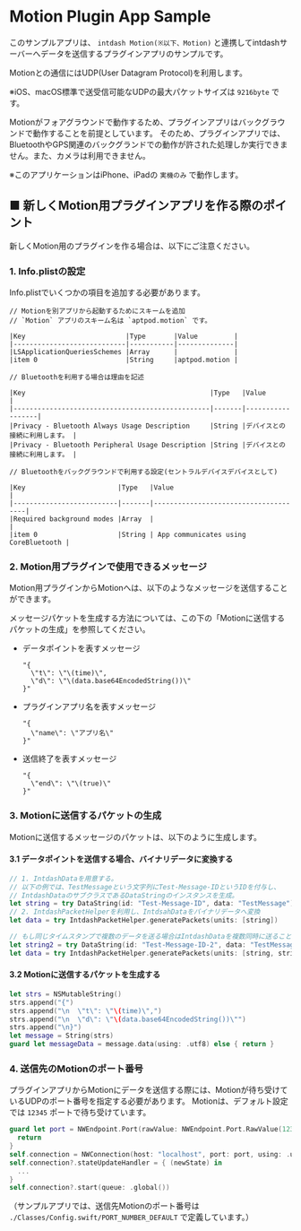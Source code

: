 # Motion Plugin App Sample
このサンプルアプリは、 `intdash Motion(※以下、Motion)` と連携してintdashサーバーへデータを送信するプラグインアプリのサンプルです。

Motionとの通信にはUDP(User Datagram Protocol)を利用します。

※iOS、macOS標準で送受信可能なUDPの最大パケットサイズは `9216byte` です。

Motionがフォアグラウンドで動作するため、プラグインアプリはバックグラウンドで動作することを前提としています。
そのため、プラグインアプリでは、BluetoothやGPS関連のバックグランドでの動作が許された処理しか実行できません。また、カメラは利用できません。

※このアプリケーションはiPhone、iPadの `実機のみ` で動作します。

## ■ 新しくMotion用プラグインアプリを作る際のポイント

新しくMotion用のプラグインを作る場合は、以下にご注意ください。

### 1. Info.plistの設定

Info.plistでいくつかの項目を追加する必要があります。

```
// Motionを別アプリから起動するためにスキームを追加
// `Motion` アプリのスキーム名は `aptpod.motion` です。

|Key                         |Type       |Value         |
|----------------------------|-----------|--------------|
|LSApplicationQueriesSchemes |Array      |              |
|item 0                      |String     |aptpod.motion |

// Bluetoothを利用する場合は理由を記述

|Key                                              |Type   |Value             |
|-------------------------------------------------|-------|------------------|
|Privacy - Bluetooth Always Usage Description     |String |デバイスとの接続に利用します。 |
|Privacy - Bluetooth Peripheral Usage Description |String |デバイスとの接続に利用します。 |

// Bluetoothをバックグラウンドで利用する設定(セントラルデバイスデバイスとして)

|Key                       |Type   |Value                                 |
|--------------------------|-------|--------------------------------------|
|Required background modes |Array  |                                      |
|item 0                    |String | App communicates using CoreBluetooth |
```

### 2. Motion用プラグインで使用できるメッセージ

Motion用プラグインからMotionへは、以下のようなメッセージを送信することができます。

メッセージパケットを生成する方法については、この下の「Motionに送信するパケットの生成」を参照してください。

* データポイントを表すメッセージ

    ```
    "{
      \"t\": \"\(time)\",
      \"d\": \"\(data.base64EncodedString())\"
    }"
    ```

* プラグインアプリ名を表すメッセージ

    ```
    "{
      \"name\": \"アプリ名\"
    }"
    ```

* 送信終了を表すメッセージ

    ```
    "{
      \"end\": \"\(true)\"
    }"
    ```

### 3. Motionに送信するパケットの生成

Motionに送信するメッセージのパケットは、以下のように生成します。

#### 3.1 データポイントを送信する場合、バイナリデータに変換する

```swift
// 1. IntdashDataを用意する。
// 以下の例では、TestMessageという文字列にTest-Message-IDというIDを付与し、
// IntdashDataのサブクラスであるDataStringのインスタンスを生成。
let string = try DataString(id: "Test-Message-ID", data: "TestMessage")
// 2. IntdashPacketHelperを利用し、IntdsahDataをバイナリデータへ変換
let data = try IntdashPacketHelper.generatePackets(units: [string])

// もし同じタイムスタンプで複数のデータを送る場合はIntdashDataを複数同時に送ることも可能。ただしUDPで送る想定なので `65535 byte` より多くならない様に注意する。
let string2 = try DataString(id: "Test-Message-ID-2", data: "TestMessage2")
let data = try IntdashPacketHelper.generatePackets(units: [string, string2])
```

#### 3.2 Motionに送信するパケットを生成する

```swift
let strs = NSMutableString()
strs.append("{")
strs.append("\n  \"t\": \"\(time)\",")
strs.append("\n  \"d\": \"\(data.base64EncodedString())\"")
strs.append("\n}")
let message = String(strs)
guard let messageData = message.data(using: .utf8) else { return }
```

### 4. 送信先のMotionのポート番号

プラグインアプリからMotionにデータを送信する際には、Motionが待ち受けているUDPのポート番号を指定する必要があります。
Motionは、デフォルト設定では `12345` ポートで待ち受けています。

```swift
guard let port = NWEndpoint.Port(rawValue: NWEndpoint.Port.RawValue(12345)) else {
  return
}
self.connection = NWConnection(host: "localhost", port: port, using: .udp)
self.connection?.stateUpdateHandler = { (newState) in
  ...
}
self.connection?.start(queue: .global())
```

（サンプルアプリでは、送信先Motionのポート番号は `./Classes/Config.swift/PORT_NUMBER_DEFAULT` で定義しています。）

